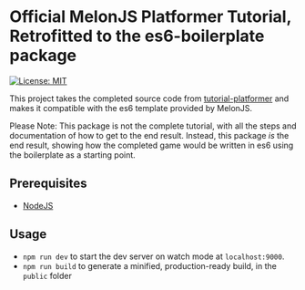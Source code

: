 # Official MelonJS Platformer Tutorial, Retrofitted to the es6-boilerplate package

[![License: MIT](https://img.shields.io/badge/License-MIT-yellow.svg)](https://github.com/melonjs/es6-boilerplate/blob/master/LICENSE)

This project takes the completed source code from [tutorial-platformer](https://github.com/melonjs/tutorial-platformer) and 
makes it compatible with the es6 template provided by MelonJS.

Please Note: This package is not the complete tutorial, with all the steps and documentation of how to get to the end result.
Instead, this package *is* the end result, showing how the completed game would be written in es6 using the boilerplate 
as a starting point.

## Prerequisites

- [NodeJS](https://nodejs.org/en/)

## Usage

- `npm run dev` to start the dev server on watch mode at `localhost:9000`.
- `npm run build` to generate a minified, production-ready build, in the `public` folder
